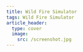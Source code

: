 ```yaml
---
title: Wild Fire Simulator
tags: Wild Fire Simulator
article_header:
  type: cover
  image:
    src: /screenshot.jpg
---
```


<!--more-->
